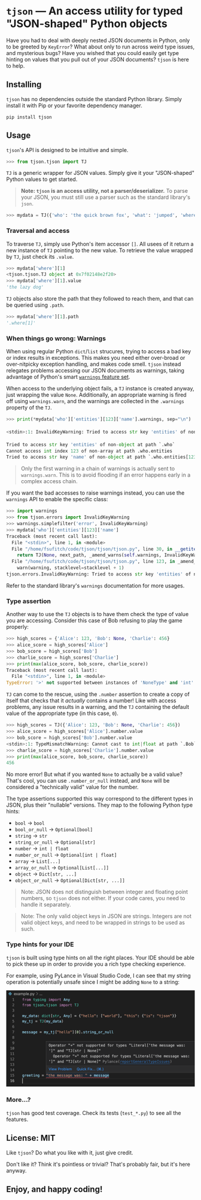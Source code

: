 # `tjson` &mdash; An access utility for typed "JSON-shaped" Python objects

Have you had to deal with deeply nested JSON documents in Python, only to be greeted by `KeyError`? What about only to run across weird type issues, and mysterious bugs? Have you wished that you could easily get type hinting on values that you pull out of your JSON documents? `tjson` is here to help.

## Installing

`tjson` has no dependencies outside the standard Python library. Simply install it with Pip or your favorite dependency manager.

    pip install tjson

## Usage

`tjson`'s API  is designed to be intuitive and simple.

```py
>>> from tjson.tjson import TJ
```

`TJ` is a generic wrapper for JSON values. Simply give it your "JSON-shaped" Python values to get started.

> **Note: `tjson` is an access utility, not a parser/deserializer.** To parse your JSON, you must still use a parser such as the standard library's `json`.

```py
>>> mydata = TJ({'who': 'the quick brown fox', 'what': 'jumped', 'where': ['over', 'the lazy dog'], 'timestamp': 12345.123})
```

### Traversal and access

To traverse `TJ`, simply use Python's item accessor `[]`. All usees of it return a new instance of `TJ` pointing to the new value. To retrieve the value wrapped by `TJ`, just check its `.value`.

```py
>>> mydata['where'][1]
<tjson.tjson.TJ object at 0x7f02148e2f20>
>>> mydata['where'][1].value
'the lazy dog'
```

`TJ` objects also store the path that they followed to reach them, and that can be queried using `.path`.

```py
>>> mydata['where'][1].path
'.where[1]'
```

### When things go wrong: Warnings

When using regular Python `dict`/`list` strucures, trying to access a bad key or index results in exceptions. This makes you need either over-broad or over-nitpicky exception handling, and makes code smell. `tjson` instead relegates problems accessing our JSON documents as warnings, taking advantage of Python's smart [`warnings` feature set](https://docs.python.org/3/library/warnings.html).

When access to the underlying object fails, a `TJ` instance is created anyway, just wrapping the value `None`. Additionally, an appropriate warning is fired off using `warnings.warn`, and the warnings are collected in the `.warnings` property of the `TJ`.

```py
>>> print(*mydata['who']['entities'][123]['name'].warnings, sep="\n")

<stdin>:1: InvalidKeyWarning: Tried to access str key 'entities' of non-object at path `.who`

Tried to access str key 'entities' of non-object at path `.who`
Cannot access int index 123 of non-array at path .who.entities
Tried to access str key 'name' of non-object at path `.who.entities[123]`
```

> Only the first warning in a chain of warnings is actually sent to `warnings.warn`. This is to avoid flooding if an error happens early in a complex access chain.

If you want the bad accesses to raise warnings instead, you can use the `warnings` API to enable the specific class:

```py
>>> import warnings
>>> from tjson.errors import InvalidKeyWarning
>>> warnings.simplefilter('error', InvalidKeyWarning)
>>> mydata['who']['entities'][123]['name']
Traceback (most recent call last):
  File "<stdin>", line 1, in <module>
  File "/home/fsufitch/code/tjson/tjson/tjson.py", line 30, in __getitem__
    return TJ(None, next_path, _amend_warns(self.warnings, InvalidKeyWarning(f"Tried to access str key {repr(key)} of non-object at path `{self.path}`"), 2))
  File "/home/fsufitch/code/tjson/tjson/tjson.py", line 123, in _amend_warns
    warn(warning, stacklevel=stacklevel + 1)
tjson.errors.InvalidKeyWarning: Tried to access str key 'entities' of non-object at path `.who`
```

Refer to the standard library's `warnings` documentation for more usages.

### Type assertion

Another way to use the `TJ` objects is to have them check the type of value you are accessing. Consider this case of Bob refusing to play the game properly:

```py
>>> high_scores = {'Alice': 123, 'Bob': None, 'Charlie': 456}
>>> alice_score = high_scores['Alice']
>>> bob_score = high_scores['Bob']
>>> charlie_score = high_scores['Charlie']
>>> print(max(alice_score, bob_score, charlie_score))
Traceback (most recent call last):
  File "<stdin>", line 1, in <module>
TypeError: '>' not supported between instances of 'NoneType' and 'int'
```

`TJ` can come to the rescue, using the `.number` assertion to create a copy of itself that checks that it _actually_ contains a number! Like with access problems, any issue results in a warning, and the `TJ` containing the default value of the appropriate type (in this case, `0`).

```py
>>> high_scores = TJ({'Alice': 123, 'Bob': None, 'Charlie': 456})
>>> alice_score = high_scores['Alice'].number.value
>>> bob_score = high_scores['Bob'].number.value
<stdin>:1: TypeMismatchWarning: Cannot cast to int|float at path `.Bob`
>>> charlie_score = high_scores['Charlie'].number.value
>>> print(max(alice_score, bob_score, charlie_score))
456
```

No more error! But what if you wanted `None` to actually be a valid value? That's cool, you can use `.number_or_null` instead, and `None` will be considered a "technically valid" value for the number.

The type assertions supported this way correspond to the different types in JSON, plus their "nullable" versions. They map to the following Python type hints:

* `bool` &rarr; `bool`
* `bool_or_null` &rarr; `Optional[bool]`
* `string` &rarr; `str`
* `string_or_null` &rarr; `Optional[str]`
* `number` &rarr; `int | float`  
* `number_or_null` &rarr; `Optional[int | float]`
* `array` &rarr; `List[...]`
* `array_or_null` &rarr; `Optional[List[...]]`
* `object` &rarr; `Dict[str, ...]`
* `object_or_null` &rarr; `Optional[Dict[str, ...]]` 

> Note: JSON does not distinguish between integer and floating point numbers, so `tjson` does not either. If your code cares, you need to handle it separately.

> Note: The only valid object keys in JSON are strings. Integers are not valid object keys, and need to be wrapped in strings to be used as such.

### Type hints for your IDE

`tjson` is built using type hints on all the right places. Your IDE should be able to pick these up in order to provide you a rich type checking experience.

For example, using PyLance in Visual Studio Code, I can see that my string operation is potentially unsafe since I might be adding `None` to a string:

![](./type_hint_example.png)

### More...?

`tjson` has good test coverage. Check its tests (`test_*.py`) to see all the features.

## License: MIT

Like `tjson`? Do what you like with it, just give credit.

Don't like it? Think it's pointless or trivial? That's probably fair, but it's here anyway.

## Enjoy, and happy coding!